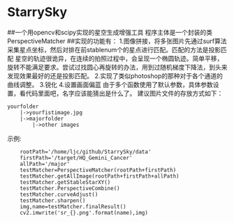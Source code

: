 # StarrySky
##一个用opencv和scipy实现的星空生成增强工具
程序主体是一个封装的类PerspectiveMatcher
##实现的功能有：
	1.图像拼接，将多张图片先通过surf算法采集星点坐标，然后对排在前stablenum个的星点进行匹配。匹配的方法是投影匹配
	星空的轨迹很诡异，在连续的拍照过程中，会呈现一个椭圆轨迹。简单平移，旋转不能满足要求。尝试过找圆心再旋转的办法，用到过随机梯度下降法，到头来发现效果最好的还是投影匹配。
	2.实现了类似photoshop的那种对于各个通道的曲线调整。
	3.锐化
	4.设置画面偏蓝
由于多个函数使用了默认参数，具体参数设置，看代码里面吧，名字应该能猜出是什么了。
建议图片文件的存放方式如下：
```
yourfolder
	|->yourfistimage.jpg
	|->majorfolder
		|->other images
```

示例:
```
    rootPath='/home/ljc/github/StarrySky/data'
    firstPath='/target/HQ_Gemini_Cancer'
    allPath='/major'
    testMatcher=PerspectiveMatcher(rootPath+firstPath)
    testMatcher.getAllImage(rootPath+firstPath+allPath)
    testMatcher.getStableStarXY()
    testMatcher.PerspectiveCombine()
    testMatcher.curveAdjust()
    testMatcher.sharpen()
    img,name=testMatcher.finalResult()
    cv2.imwrite('sr_{}.png'.format(name),img)
```
